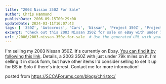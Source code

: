 ```yaml
---
title: "2003 Nissan 350Z For Sale"
author: Chris Hammond
publishDate: 2006-09-15T00:29:00
updateDate: 2024-03-11T16:07:43
tags: [ '350Z', 'Autocross', 'Cars', 'Nissan', 'Project 350Z', 'Project350z', 'Project350zcom', 'SCCAForumscom', 'SEO', 'Weblog' ]
excerpt: "Check out this 2003 Nissan 350Z for sale on eBay with under 79k miles. Stock form, but can be set up for BS in Solo. Contact seller for more details!"
url: /2006/2003-nissan-350z-for-sale  # Use the generated URL with year
---
```

<P>I'm selling my 2003 Nissan 350Z. It's currently on Ebay. <A href="https://cgi.ebay.com/ebaymotors/ws/eBayISAPI.dll?ViewItem&amp;item=150034049123">You can find it by following this link</A>. Details, a 2003 350Z with just under 79k miles on it. I'm selling it in stock form, but have other items I'd consider selling to set it up for BS in Solo if there's interest. Contact me for more information!</P> posted from <a href="https://SCCAForums.com/blogs/christoc/">https://SCCAForums.com/blogs/christoc/</a>

